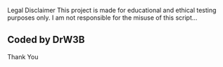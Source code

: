 Legal Disclaimer
This project is made for educational and ethical testing purposes only.
I am not responsible for the misuse of this script...

Coded by DrW3B
---------------
Thank You
